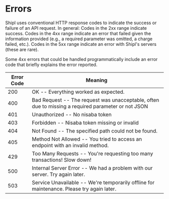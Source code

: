 # Errors

Shipl uses conventional HTTP response codes to indicate the success or failure of an API request. In general: Codes in the 2xx range indicate success. Codes in the 4xx range indicate an error that failed given the information provided (e.g., a required parameter was omitted, a charge failed, etc.). Codes in the 5xx range indicate an error with Shipl's servers (these are rare).

Some 4xx errors that could be handled programmatically include an error code that briefly explains the error reported.


Error Code | Meaning
---------- | -------
200 | OK -- Everything worked as expected.
400 | Bad Request -- The request was unacceptable, often due to missing a required parameter or not JSON
401 | Unauthorized -- No nisaba token
403 | Forbidden -- Nisaba token missing or invalid
404 | Not Found -- The specified path could not be found.
405 | Method Not Allowed -- You tried to access an endpoint with an invalid method.
429 | Too Many Requests -- You're requesting too many transactions! Slow down!
500 | Internal Server Error -- We had a problem with our server. Try again later.
503 | Service Unavailable -- We're temporarily offline for maintenance. Please try again later.